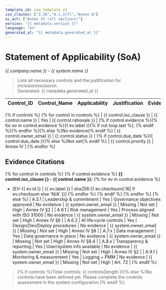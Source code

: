 ```yaml
---
template_id: soa_template_v1
iso_clauses: ["3.26","6.1.3(f)","Annex A"]
ai_act: ["Annex IV (all sections)"]
version: "{{ metadata.version }}"
language: "en"
generated_at: "{{ metadata.generated_at }}"
---
```


# Statement of Applicability (SoA)
*{{ company.name }} - {{ system.name }}*

> Lists all necessary controls and the justification for inclusion/exclusion.  
> Generated: {{ metadata.generated_at }}

| Control_ID | Control_Name | Applicability | Justification | Evidence_Document | Owner | Status | Due_Date | Remarks | AI_Act_Reference |
|------------|--------------|:-------------:|---------------|-------------------|-------|--------|----------:|---------|------------------|
{% if controls %}
{% for control in controls %}
| {{ control.iso_clause }} | {{ control.name }} | Yes | {{ control.rationale }} | {% if control.evidence %}{% for ev in control.evidence %}{{ ev.label }}{% if not loop.last %}; {% endif %}{% endfor %}{% else %}No evidence{% endif %} | {{ control.owner_email }} | {{ control.status }} | {% if control.due_date %}{{ control.due_date }}{% else %}Not set{% endif %} | {{ control.priority }} | Annex IV |
{% endfor %}

## Evidence Citations
{% for control in controls %}
{% if control.evidence %}
**{{ control.iso_clause }} - {{ control.name }}:**
{% for ev in control.evidence %}
- [EV-{{ ev.id }} | {{ ev.label }} | sha256:{{ ev.checksum[:16] if ev.checksum else 'N/A' }}]
{% endfor %}
{% endif %}
{% endfor %}
{% else %}
| A.5.1 | Leadership & commitment | Yes | Governance objectives approved | No evidence | {{ system.owner_email }} | Missing | Not set | High | Annex IV §2 |
| A.6.1 | Risk management | Yes | Process aligned with ISO 31000 | No evidence | {{ system.owner_email }} | Missing | Not set | High | Annex IV §6 |
| A.6.2 | AI life‑cycle controls | Yes | Design/Dev/Deploy procedures | No evidence | {{ system.owner_email }} | Missing | Not set | High | Annex IV §8 |
| A.7.x | Data management | Yes | Data governance in place | No evidence | {{ system.owner_email }} | Missing | Not set | High | Annex IV §8.4 |
| A.8.x | Transparency & reporting | Yes | User/system info available | No evidence | {{ system.owner_email }} | Missing | Not set | High | Annex IV §2 |
| A.9.1 | Monitoring & measurement | Yes | Logging + PMM | No evidence | {{ system.owner_email }} | Missing | Not set | High | Art. 72 |
{% endif %}

> {% if controls %}Total controls: {{ controls|length }}{% else %}No controls have been defined yet. Please complete the controls assessment in the system configuration.{% endif %}
